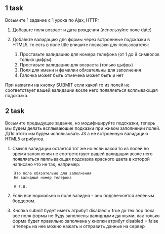 ## 1 task

Возьмите 1 задание с 1 урока по Ajax, HTTP:
 
1) Добавьте поля возраст и дата рождения (используйте поле date) <br>
2) Добавьте валидацию для формы через встроенные подсказки в HTML5, то есть в поле title впишите посказки для пользователя:

    1) Проставьте валидацию для номера телефона (от 1 до 9 символов только цыфры)
    2) Проставьте валидацию для возраста (только цыфры)
    3) Поля для имени и фамилии обязательны для заполнения
    4) Галочка может быть отмечена может быть и нет

При нажатии на кнопку SUBMIT если какой то из полей не соответствует вашей валидации возле него 
появляеться всплывающая подсказка.

## 2 task

Возьмите предыдущее задание, но модифицируйте подсказки, теперь мы будем делать всплывающие подказки при живом заполнении полей. ДЛя этого мы будем использовать JS а не встроенную валидацию HTML5 атрибутов. 

1) Смысл валидации остается тот же но если какой то из полей во время заполнения не соответствует вашей валидации возле него появляеться пвплывающая подсказка красного цвета в которой написано что не так, например:

```
    Это поле обязательно для заполнения
    Не валидный номер телефона
    
    и т.д.
```

2) Если все нормально и поле валидно - оно подсвечюется зеленым бордером.

3) Кнопка submit будет иметь атрибут disabled = true до тех пор пока все поля формы не буду заполнены валидными данными, как только форма будет правильно заполнена у кнопки атрибут disabled = false и теперь на нее можно нажать и отправить данные на сервер




